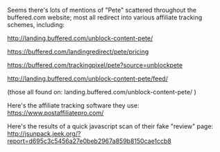 Seems there's lots of mentions of "Pete" scattered throughout the buffered.com website; most all redirect into various affiliate tracking schemes, including:

http://landing.buffered.com/unblock-content-pete/

https://buffered.com/landingredirect/pete/pricing

https://buffered.com/trackingpixel/pete?source=unblockpete

http://landing.buffered.com/unblock-content-pete/feed/


(those all found on: landing.buffered.com/unblock-content-pete/ )


Here's the affiliate tracking software they use:
https://www.postaffiliatepro.com/


Here's the results of a quick javascript scan of their fake "review" page:
http://jsunpack.jeek.org/?report=d695c3c5456a27e0beb2967a859b8150cae1ccb8
